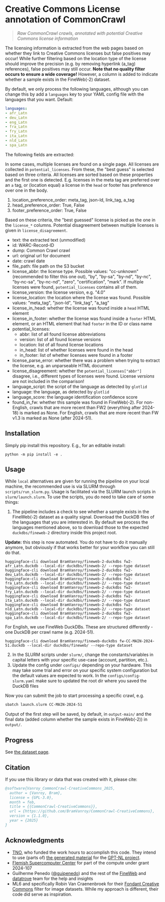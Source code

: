 # Creative Commons License annotation of CommonCrawl

> *Raw CommonCrawl crawls, annotated with potential Creative Commons license information*

The licensing information is extracted from the web pages based on whether they link to Creative Commons licenses but false positives may occur! While further filtering based on the location type of the license should improve the precision (e.g. by removing hyperlink (a_tag) references), false positives may still occur. **Note that no quality filter occurs to ensure a wide coverage!** However, a column is added to indicate whether a sample exists in the FineWeb(-2) dataset.

By default, we only process the following languages, although you can change this by add a `languages` key to your YAML config file with the languages that you want. Default:

```yaml
languages:
- afr_Latn
- deu_Latn
- eng_Latn
- fra_Latn
- fry_Latn
- ita_Latn
- nld_Latn
- spa_Latn
```

The following fields are extracted:

In some cases, multiple licenses are found on a single page. All licenses are collected in `potential_licenses`. From these, the "best guess" is selected
based on three criteria. All licenses are sorted based on these properties and the first one is detected. E.g. licenses in the meta tag are preferred over an `a` tag, or (location equal) a license in the `head` or footer has preference over one in the body.

1. location_preference_order: meta_tag, json-ld, link_tag, a_tag
2. head_preference_order: True, False
3. footer_preference_order: True, False

Based on these criteria, the "best guessed" license is picked as the one in the `license_*` columns. Potential disagreement between multiple licenses is given in `license_disagreement`.

- text: the extracted text (unmodified)
- id: WARC-Record-ID
- dump: Common Crawl crawl
- url: original url for document
- date: crawl date
- file_path: file path on the S3 bucket
- license_abbr: the license type. Possible values: "cc-unknown" (recommended to filter this one out), "by", "by-sa", "by-nd", "by-nc", "by-nc-sa", "by-nc-nd", "zero", "certification", "mark". If multiple licenses were found, `potential_licenses` contains all of them.
- license_version: the license version, e.g. "4.0"
- license_location: the location where the license was found. Possible values: "meta_tag", "json-ld", "link_tag", "a_tag"
- license_in_head: whether the license was found inside a `head` HTML element
- license_in_footer: whether the license was found inside a `footer` HTML element, or an HTML element that had `footer` in the ID or class name
- potential_licenses:
  - abbr: list of all found license abbreviations
  - version: list of all found license versions
  - location: list of all found license locations
  - in_head: list of whether licenses were found in the head
  - in_footer: list of whether licenses were found in a footer
- license_parse_error: whether there was a problem when trying to extract the license, e.g. an unparseable HTML document
- license_disagreement: whether the `potential_licenses["abbr"]` disagree, i.e., different types of licenses were found. License *versions* are not included in the comparison!
- language_script: the script of the language as detected by `glotlid`
- language: the language, as detected by `glotlid`
- language_score: the language identification confidence score
- found_in_fw: whether this sample was found in FineWeb(-2). For non-English, crawls that are more recent than FW2 (everything after 2024-18) is marked as None. For English, crawls that are more recent than FW v1.3 is marked as None (after 2024-51).


## Installation

Simply pip install this repository. E.g., for an editable install:

```shell
python -m pip install -e .
```

## Usage

While `local` alternatives are given for running the pipeline on your local machine, the recommended use is via SLURM through `scripts/run_slurm.py`. Usage is facilitated via the SLURM launch scripts in `slurm/launch.slurm`. To use the scripts, you do need to take care of some things:

1. The pipeline includes a check to see whether a sample exists in the FineWeb(-2) dataset as a quality signal. Download the DuckDB files of the languages that you are interested in. By default we process the languages mentioned above, so to download those to the expected `duckdbs/fineweb-2` directory inside this project root.

**Update:** this step is now automated. You do not have to do it manually anymore, but obviously if that works better for your workflow you can still do that.

```shell
huggingface-cli download BramVanroy/fineweb-2-duckdbs fw2-afr_Latn.duckdb --local-dir duckdbs/fineweb-2/ --repo-type dataset
huggingface-cli download BramVanroy/fineweb-2-duckdbs fw2-deu_Latn.duckdb --local-dir duckdbs/fineweb-2/ --repo-type dataset
huggingface-cli download BramVanroy/fineweb-2-duckdbs fw2-fra_Latn.duckdb --local-dir duckdbs/fineweb-2/ --repo-type dataset
huggingface-cli download BramVanroy/fineweb-2-duckdbs fw2-fry_Latn.duckdb --local-dir duckdbs/fineweb-2/ --repo-type dataset
huggingface-cli download BramVanroy/fineweb-2-duckdbs fw2-ita_Latn.duckdb --local-dir duckdbs/fineweb-2/ --repo-type dataset
huggingface-cli download BramVanroy/fineweb-2-duckdbs fw2-nld_Latn.duckdb --local-dir duckdbs/fineweb-2/ --repo-type dataset
huggingface-cli download BramVanroy/fineweb-2-duckdbs fw2-spa_Latn.duckdb --local-dir duckdbs/fineweb-2/ --repo-type dataset
```

For English, we use FineWeb DuckDBs. These are structured differently - one DuckDB per crawl name (e.g. 2024-51).

```shell
huggingface-cli download BramVanroy/fineweb-duckdbs fw-CC-MAIN-2024-51.duckdb --local-dir duckdbs/fineweb/ --repo-type dataset
```

2. In the SLURM scripts under `slurm/`, change the constants/variables in capital letters with your specific use-case (account, partition, etc.).
3. Update the config under `configs/` depending on your hardware. This may take some trial and error on your specific system configuration but the default values are expected to work. In the `configs/config-slurm.yaml` make sure to updated the root dir where you saved the DuckDB files

Now you can submit the job to start processing a specific crawl, e.g.

```bash
sbatch launch.slurm CC-MAIN-2024-51
```

Output of the first step will be saved, by default, in `output-main/` and the final data (added column whether the sample exists in FineWeb(-2)) in `output/`.

## Progress

See [the dataset page](https://huggingface.co/datasets/BramVanroy/CommonCrawl-CreativeCommons).


## Citation

If you use this library or data that was created with it, please cite:

```bibtex
@software{Vanroy_CommonCrawl-CreativeCommons_2025,
  author = {Vanroy, Bram},
  license = {GPL-3.0},
  month = feb,
  title = {{CommonCrawl-CreativeCommons}},
  url = {https://github.com/BramVanroy/CommonCrawl-CreativeCommons},
  version = {1.1.0},
  year = {2025}
}
```


## Acknowledgments

- [TNO](https://www.tno.nl/nl/), who funded the work hours to accomplish this code. They intend to use (parts of) [the generated material](https://huggingface.co/datasets/BramVanroy/CommonCrawl-CreativeCommons) for the [GPT-NL project](https://gpt-nl.nl/).
- [Flemish Supercomputer Center](https://www.vscentrum.be/) for part of the compute under grant 2024-107
- Guilherme Penedo ([@guipenedo](https://huggingface.co/guipenedo)) and the rest of the [FineWeb](https://huggingface.co/datasets/HuggingFaceFW/fineweb) and [datatrove](https://github.com/huggingface/datatrove) team for the help and insights
- ML6 and specifically Robin Van Craenenbroek for their [Fondant Creative Commons](https://github.com/ml6team/fondant-usecase-filter-creative-commons/tree/add-fondant-usecase-cc-image-extraction) filter for image datasets. While my approach is different, their code did serve as inspiration.
